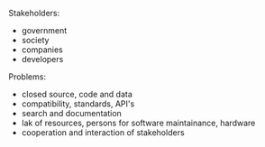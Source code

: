Stakeholders:

- government
- society
- companies
- developers

Problems:

- closed source, code and data
- compatibility, standards, API's
- search and documentation
- lak of resources, persons for software maintainance, hardware 
- cooperation and interaction of stakeholders
